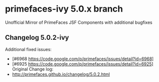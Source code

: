 primefaces-ivy 5.0.x branch
===========================

Unofficial Mirror of PrimeFaces JSF Components with additional bugfixes


Changelog 5.0.2-ivy
---------------------------
Additional fixed issues:
 * [#6968 https://code.google.com/p/primefaces/issues/detail?id=6968]
 * [#6925 https://code.google.com/p/primefaces/issues/detail?id=6925]
Original Change log:
* http://primefaces.github.io/changelog/5.0.2.html
